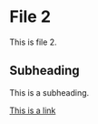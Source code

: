 # File 2

This is file 2. 

## Subheading

This is a subheading.

[This is a link](https://example.com)
